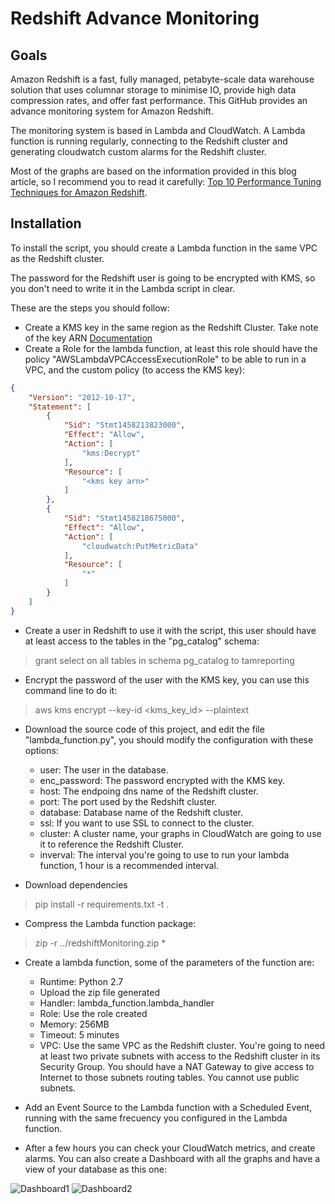 # Redshift Advance Monitoring
## Goals
Amazon Redshift is a fast, fully managed, petabyte-scale data warehouse solution that uses columnar storage to minimise IO, provide high data compression rates, and offer fast performance. This GitHub provides an advance monitoring system for Amazon Redshift.

The monitoring system is based in Lambda and CloudWatch. A Lambda function is running regularly, connecting to the Redshift cluster and generating cloudwatch custom alarms for the Redshift cluster.

Most of the graphs are based on the information provided in this blog article, so I recommend you to read it carefully: [Top 10 Performance Tuning Techniques for Amazon Redshift](https://blogs.aws.amazon.com/bigdata/post/Tx31034QG0G3ED1/Top-10-Performance-Tuning-Techniques-for-Amazon-Redshift).

## Installation
To install the script, you should create a Lambda function in the same VPC as the Redshift cluster.

The password for the Redshift user is going to be encrypted with KMS, so you don't need to write it in the Lambda script in clear.

These are the steps you should follow:

* Create a KMS key in the same region as the Redshift Cluster. Take note of the key ARN [Documentation](http://docs.aws.amazon.com/kms/latest/developerguide/create-keys.html)
* Create a Role for the lambda function, at least this role should have the policy "AWSLambdaVPCAccessExecutionRole" to be able to run in a VPC, and the custom policy (to access the KMS key):

```json
{
    "Version": "2012-10-17",
    "Statement": [
        {
            "Sid": "Stmt1458213823000",
            "Effect": "Allow",
            "Action": [
                "kms:Decrypt"
            ],
            "Resource": [
                "<kms key arn>"
            ]
        },
        {
            "Sid": "Stmt1458218675000",
            "Effect": "Allow",
            "Action": [
                "cloudwatch:PutMetricData"
            ],
            "Resource": [
                "*"
            ]
        }
    ]
}
```

* Create a user in Redshift to use it with the script, this user should have at least access to the tables in the "pg_catalog" schema: 
>grant select on all tables in schema pg_catalog to tamreporting

* Encrypt the password of the user with the KMS key, you can use this command line to do it: 
>aws kms encrypt --key-id <kms_key_id> --plaintext <password>

* Download the source code of this project, and edit the file "lambda_function.py", you should modify the configuration with these options:
  * user: The user in the database.
  * enc_password: The password encrypted with the KMS key.
  * host: The endpoing dns name of the Redshift cluster.
  * port: The port used by the Redshift cluster.
  * database: Database name of the Redshift cluster.
  * ssl: If you want to use SSL to connect to the cluster.
  * cluster: A cluster name, your graphs in CloudWatch are going to use it to reference the Redshift Cluster.
  * inverval: The interval you're going to use to run your lambda function, 1 hour is a recommended interval.

* Download dependencies
>pip install -r requirements.txt -t .

* Compress the Lambda function package:
>zip -r ../redshiftMonitoring.zip *

* Create a lambda function, some of the parameters of the function are:
  * Runtime: Python 2.7
  * Upload the zip file generated
  * Handler: lambda_function.lambda_handler
  * Role: Use the role created
  * Memory: 256MB
  * Timeout: 5 minutes
  * VPC: Use the same VPC as the Redshift cluster. You're going to need at least two private subnets with access to the Redshift cluster in its Security Group. You should have a NAT Gateway to give access to Internet to those subnets routing tables. You cannot use public subnets.

* Add an Event Source to the Lambda function with a Scheduled Event, running with the same frecuency you configured in the Lambda function.

* After a few hours you can check your CloudWatch metrics, and create alarms. You can also create a Dashboard with all the graphs and have a view of your database as this one:

![Dashboard1](https://s3-eu-west-1.amazonaws.com/amzsup/dashboard1.png)
![Dashboard2](https://s3-eu-west-1.amazonaws.com/amzsup/dashboard2.png)

